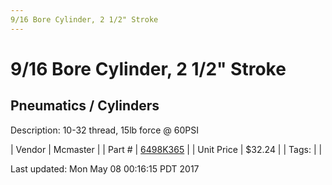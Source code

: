 ```yaml
---
9/16 Bore Cylinder, 2 1/2" Stroke
---
```

# 9/16 Bore Cylinder, 2 1/2" Stroke
## Pneumatics / Cylinders
Description: 	10-32 thread, 15lb force @ 60PSI 

| Vendor | Mcmaster | 
| Part # | [6498K365](https://www.mcmaster.com/#6498K365) | 
| Unit Price | $32.24 | 
| Tags: |  | 

Last updated: Mon May 08 00:16:15 PDT 2017